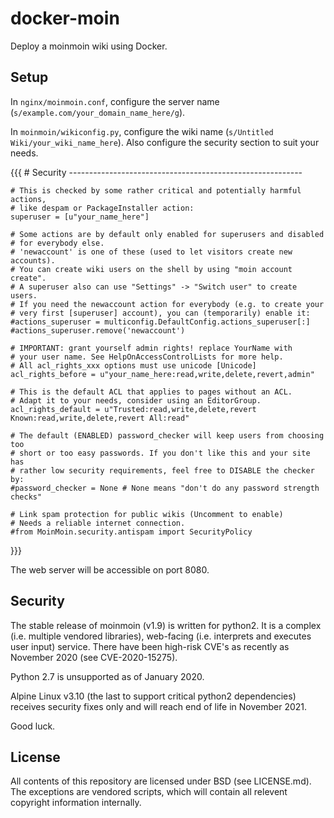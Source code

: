 # docker-moin

Deploy a moinmoin wiki using Docker.


## Setup

In `nginx/moinmoin.conf`, configure the server name (`s/example.com/your_domain_name_here/g`).

In `moinmoin/wikiconfig.py`, configure the wiki name (`s/Untitled Wiki/your_wiki_name_here`). Also configure the security section to suit your needs.

{{{
    # Security ----------------------------------------------------------

    # This is checked by some rather critical and potentially harmful actions,
    # like despam or PackageInstaller action:
    superuser = [u"your_name_here"]

    # Some actions are by default only enabled for superusers and disabled
    # for everybody else.
    # 'newaccount' is one of these (used to let visitors create new accounts).
    # You can create wiki users on the shell by using "moin account create".
    # A superuser also can use "Settings" -> "Switch user" to create users.
    # If you need the newaccount action for everybody (e.g. to create your
    # very first [superuser] account), you can (temporarily) enable it:
    #actions_superuser = multiconfig.DefaultConfig.actions_superuser[:]
    #actions_superuser.remove('newaccount')

    # IMPORTANT: grant yourself admin rights! replace YourName with
    # your user name. See HelpOnAccessControlLists for more help.
    # All acl_rights_xxx options must use unicode [Unicode]
    acl_rights_before = u"your_name_here:read,write,delete,revert,admin"

    # This is the default ACL that applies to pages without an ACL.
    # Adapt it to your needs, consider using an EditorGroup.
    acl_rights_default = u"Trusted:read,write,delete,revert Known:read,write,delete,revert All:read"

    # The default (ENABLED) password_checker will keep users from choosing too
    # short or too easy passwords. If you don't like this and your site has
    # rather low security requirements, feel free to DISABLE the checker by:
    #password_checker = None # None means "don't do any password strength checks"

    # Link spam protection for public wikis (Uncomment to enable)
    # Needs a reliable internet connection.
    #from MoinMoin.security.antispam import SecurityPolicy
}}}

The web server will be accessible on port 8080.


## Security

The stable release of moinmoin (v1.9) is written for python2. It is a complex
(i.e. multiple vendored libraries), web-facing (i.e. interprets and executes
user input) service. There have been high-risk CVE's as recently as November
2020 (see CVE-2020-15275).

Python 2.7 is unsupported as of January 2020.

Alpine Linux v3.10 (the last to support critical python2 dependencies) receives
security fixes only and will reach end of life in November 2021.

Good luck.


## License

All contents of this repository are licensed under BSD (see LICENSE.md).
The exceptions are vendored scripts, which will contain all relevent copyright
information internally.


